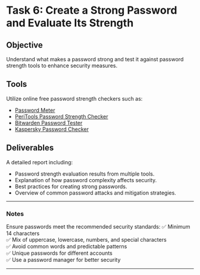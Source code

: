 # Task 6: Create a Strong Password and Evaluate Its Strength

## Objective

Understand what makes a password strong and test it against password strength tools to enhance security measures.

## Tools

Utilize online free password strength checkers such as:
- [Password Meter](https://www.passwordmeter.com/)
- [PeriTools Password Strength Checker](https://peritools.com/password-strength-checker)
- [Bitwarden Password Tester](https://bitwarden.com/password-strength/)
- [Kaspersky Password Checker](https://password.kaspersky.com/)

## Deliverables 

A detailed report including:  
- Password strength evaluation results from multiple tools.  
- Explanation of how password complexity affects security.  
- Best practices for creating strong passwords.  
- Overview of common password attacks and mitigation strategies.  

---

### Notes  
Ensure passwords meet the recommended security standards:
✅ Minimum 14 characters  
✅ Mix of uppercase, lowercase, numbers, and special characters  
✅ Avoid common words and predictable patterns  
✅ Unique passwords for different accounts  
✅ Use a password manager for better security  

--- 
